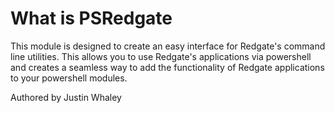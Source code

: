 # What is PSRedgate

This module is designed to create an easy interface for Redgate's command line utilities. This allows you to use Redgate's applications via powershell and creates a seamless way to add the functionality of Redgate applications to your powershell modules.

Authored by Justin Whaley
